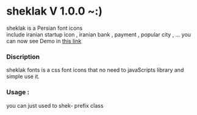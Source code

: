 # sheklak V 1.0.0  ~:)
<link rel="stylesheet" href="http://nickhoo.ir/sheklak/demo/sheklak.css" />

sheklak is a Persian font icons  
include iranian startup icon , iranian bank , payment , popular city , ...
you can now see Demo in <a href="http://nickhoo.ir/sheklak/demo/" >this link </a>
  
<h3> Discription </h3>
sheklak fonts is a css font icons that no need to javaScripts library and simple use it. 

<h3>Usage : </h3>
you can just used to shek- prefix class
